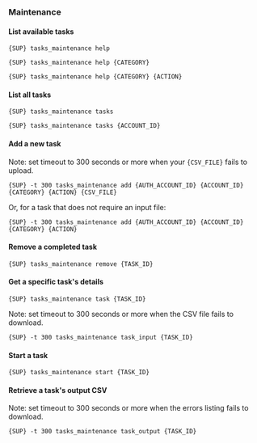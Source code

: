 ### Maintenance


#### List available tasks

```shell
{SUP} tasks_maintenance help
```

```shell
{SUP} tasks_maintenance help {CATEGORY}
```

```shell
{SUP} tasks_maintenance help {CATEGORY} {ACTION}
```


#### List all tasks

```shell
{SUP} tasks_maintenance tasks
```

```shell
{SUP} tasks_maintenance tasks {ACCOUNT_ID}
```


#### Add a new task

Note: set timeout to 300 seconds or more when your `{CSV_FILE}` fails to upload.

```shell
{SUP} -t 300 tasks_maintenance add {AUTH_ACCOUNT_ID} {ACCOUNT_ID} {CATEGORY} {ACTION} {CSV_FILE}
```

Or, for a task that does not require an input file:

```shell
{SUP} -t 300 tasks_maintenance add {AUTH_ACCOUNT_ID} {ACCOUNT_ID} {CATEGORY} {ACTION}
```


#### Remove a completed task

```shell
{SUP} tasks_maintenance remove {TASK_ID}
```


#### Get a specific task's details

```shell
{SUP} tasks_maintenance task {TASK_ID}
```

Note: set timeout to 300 seconds or more when the CSV file fails to download.

```shell
{SUP} -t 300 tasks_maintenance task_input {TASK_ID}
```


#### Start a task

```shell
{SUP} tasks_maintenance start {TASK_ID}
```


#### Retrieve a task's output CSV

Note: set timeout to 300 seconds or more when the errors listing fails to download.

```shell
{SUP} -t 300 tasks_maintenance task_output {TASK_ID}
```
